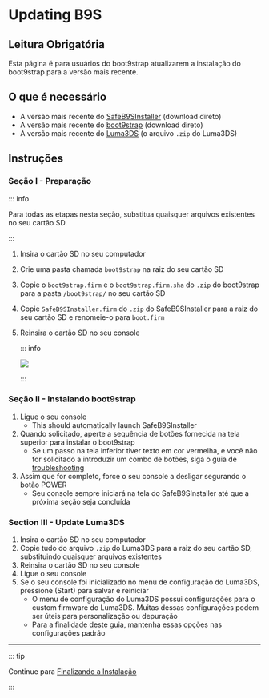 # Updating B9S

## Leitura Obrigatória

Esta página é para usuários do boot9strap atualizarem a instalação do boot9strap para a versão mais recente.

## O que é necessário

- A versão mais recente do [SafeB9SInstaller](https://github.com/d0k3/SafeB9SInstaller/releases/download/v0.0.7/SafeB9SInstaller-20170605-122940.zip) (download direto)
- A versão mais recente do [boot9strap](https://github.com/SciresM/boot9strap/releases/download/1.4/boot9strap-1.4.zip) (download direto)
- A versão mais recente do [Luma3DS](https://github.com/LumaTeam/Luma3DS/releases/latest) (o arquivo `.zip` do Luma3DS)

## Instruções

### Seção I - Preparação

::: info

Para todas as etapas nesta seção, substitua quaisquer arquivos existentes no seu cartão SD.

:::

1. Insira o cartão SD no seu computador
2. Crie uma pasta chamada `boot9strap` na raiz do seu cartão SD
3. Copie o `boot9strap.firm` e o `boot9strap.firm.sha` do `.zip` do boot9strap para a pasta `/boot9strap/` no seu cartão SD
4. Copie `SafeB9SInstaller.firm` do `.zip` do SafeB9SInstaller para a raiz do seu cartão SD e renomeie-o para `boot.firm`
5. Reinsira o cartão SD no seu console

   ::: info

   ![](/images/screenshots/updateb9s-root-layout.png)

   :::

### Seção II - Instalando boot9strap

1. Ligue o seu console
   - This should automatically launch SafeB9SInstaller
2. Quando solicitado, aperte a sequência de botões fornecida na tela superior para instalar o boot9strap
   - Se um passo na tela inferior tiver texto em cor vermelha, e você não for solicitado a introduzir um combo de botões, siga o guia de [troubleshooting](troubleshooting#issues-with-safeb9sinstaller)
3. Assim que for completo, force o seu console a desligar segurando o botão POWER
   - Seu console sempre iniciará na tela do SafeB9SInstaller até que a próxima seção seja concluída

### Section III - Update Luma3DS

1. Insira o cartão SD no seu computador
2. Copie tudo do arquivo `.zip` do Luma3DS para a raiz do seu cartão SD, substituindo quaisquer arquivos existentes
3. Reinsira o cartão SD no seu console
4. Ligue o seu console
5. Se o seu console foi inicializado no menu de configuração do Luma3DS, pressione (Start) para salvar e reiniciar
   - O menu de configuração do Luma3DS possui configurações para o custom firmware do Luma3DS. Muitas dessas configurações podem ser úteis para personalização ou depuração
   - Para a finalidade deste guia, mantenha essas opções nas configurações padrão

___

::: tip

Continue para [Finalizando a Instalação](finalizing-setup)

:::
